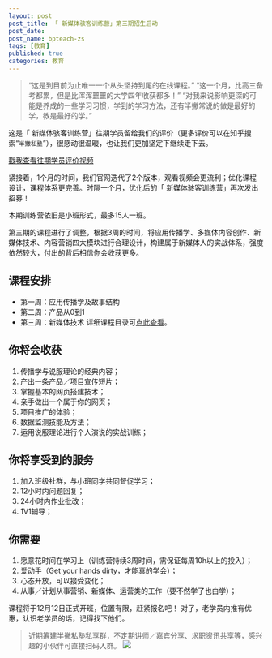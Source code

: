 ```yaml
---
layout: post
post_title: 「 新媒体骇客训练营」第三期招生启动
post_date: 
post_name: bpteach-zs
tags: [教育]
published: true
categories: 教育
---
```


>“这是到目前为止唯一一个从头坚持到尾的在线课程。”
“这一个月，比高三备考都累，但是比浑浑噩噩的大学四年收获都多！”
“对我来说影响更深的可能是养成的一些学习习惯，学到的学习方法，还有半撇常说的做是最好的学，教是最好的学。”

这是「 新媒体骇客训练营」往期学员留给我们的评价（更多评价可以在知乎搜索“`半撇私塾`”），很感动很温暖，也让我们更加坚定下继续走下去。

[戳我查看往期学员评价视频](https://v.qq.com/x/page/x0351hru5gc.html)

紧接着，1个月的时间，我们官网迭代了2个版本，观看视频会更流利；优化课程设计，课程体系更完善。时隔一个月，优化后的「 新媒体骇客训练营」再次发出招募！

本期训练营依旧是小班形式，最多15人一班。

第三期的课程进行了调整，根据3周的时间，将应用传播学、多媒体内容创作、新媒体技术、内容营销四大模块进行合理设计，构建属于新媒体人的实战体系，强度依然较大，付出的背后相信你会收获更多。

## 课程安排

- 第一周：应用传播学及故事结构
- 第二周：产品从0到1
- 第三周：新媒体技术
详细课程目录可[点此查看](http://learn.bpteach.com/course/17?previewAs=guest)。

##  你将会收获

1. 传播学与说服理论的经典内容；
2. 产出一条产品／项目宣传短片；
3. 掌握基本的网页搭建技术；
4. 亲手做出一个属于你的网页；
5. 项目推广的体验；
6. 数据监测技能及方法；
7. 运用说服理论进行个人演说的实战训练；

## 你将享受到的服务

1. 加入班级社群，与小班同学共同督促学习；
2. 12小时内问题回复；
3. 24小时内作业批改；
4. 1V1辅导；

## 你需要

1. 愿意花时间在学习上（训练营持续3周时间，需保证每周10h以上的投入）；
2. 爱动手（Get your hands dirty，才能真的学会）；
3. 心态开放，可以接受变化；
4. 从事／计划从事营销、新媒体、运营类的工作（要不然学了也白学）；

课程将于12月12日正式开班，位置有限，赶紧报名吧！
对了，老学员内推有优惠，认识老学员的话，记得找下他们。
>近期筹建半撇私塾私享群，不定期讲师／嘉宾分享、求职资讯共享等，感兴趣的小伙伴可直接扫码入群。
![](http://obfe8r4sl.bkt.clouddn.com/WechatIMG12.jpeg)